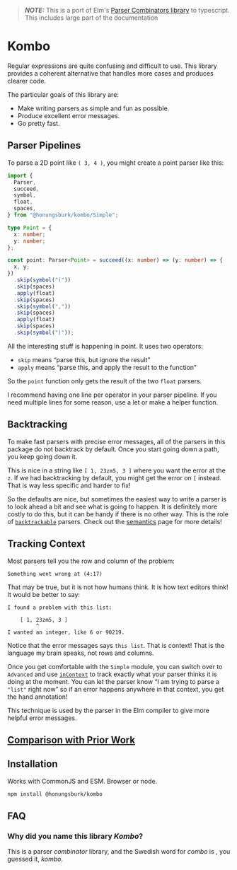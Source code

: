 > **_NOTE:_** This is a port of Elm's [Parser Combinators library](https://package.elm-lang.org/packages/elm/parser/latest/Parser) to typescript. This includes large part of the documentation

# Kombo

Regular expressions are quite confusing and difficult to use.
This library provides a coherent alternative that handles more cases and produces clearer code.

The particular goals of this library are:

- Make writing parsers as simple and fun as possible.
- Produce excellent error messages.
- Go pretty fast.

## Parser Pipelines

To parse a 2D point like `( 3, 4 )`, you might create a point parser like this:

```ts
import {
  Parser,
  succeed,
  symbol,
  float,
  spaces,
} from "@honungsburk/kombo/Simple";

type Point = {
  x: number;
  y: number;
};

const point: Parser<Point> = succeed((x: number) => (y: number) => {
  x, y;
})
  .skip(symbol("("))
  .skip(spaces)
  .apply(float)
  .skip(spaces)
  .skip(symbol(","))
  .skip(spaces)
  .apply(float)
  .skip(spaces)
  .skip(symbol(")"));
```

All the interesting stuff is happening in point. It uses two operators:

- `skip` means “parse this, but ignore the result”
- `apply` means “parse this, and apply the result to the function”

So the `point` function only gets the result of the two `float` parsers.

I recommend having one line per operator in your parser pipeline. If you need multiple lines for some reason, use a let or make a helper function.

## Backtracking

To make fast parsers with precise error messages, all of the parsers in this package do not backtrack by default. Once you start going down a path, you keep going down it.

This is nice in a string like `[ 1, 23zm5, 3 ]` where you want the error at the `z`. If we had backtracking by default, you might get the error on `[` instead. That is way less specific and harder to fix!

So the defaults are nice, but sometimes the easiest way to write a parser is to look ahead a bit and see what is going to happen. It is definitely more costly to do this, but it can be handy if there is no other way. This is the role of [`backtrackable`](https://example.com#backtrackable) parsers. Check out the [semantics](https://github.com/honungsburk/ts-parser/blob/master/semantics.md) page for more details!

## Tracking Context

Most parsers tell you the row and column of the problem:

    Something went wrong at (4:17)

That may be true, but it is not how humans think. It is how text editors think! It would be better to say:

    I found a problem with this list:

        [ 1, 23zm5, 3 ]
             ^
    I wanted an integer, like 6 or 90219.

Notice that the error messages says `this list`. That is context! That is the language my brain speaks, not rows and columns.

Once you get comfortable with the `Simple` module, you can switch over to `Advanced` and use [`inContext`](https://example.com#inContext) to track exactly what your parser thinks it is doing at the moment. You can let the parser know “I am trying to parse a `"list"` right now” so if an error happens anywhere in that context, you get the hand annotation!

This technique is used by the parser in the Elm compiler to give more helpful error messages.

## [Comparison with Prior Work](https://github.com/honungsburk/kombo/blob/master/comparison.md)

## Installation

Works with CommonJS and ESM. Browser or node.

```bash
npm install @honungsburk/kombo
```

## FAQ

### Why did you name this library _Kombo_?

This is a parser _combinator_ library, and the Swedish word for _combo_ is , you guessed it, _kombo_.
